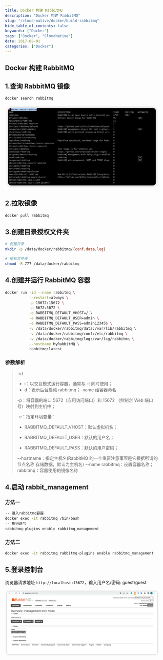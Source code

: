 ```yaml
---
title: Docker 构建 RabbitMQ
description: "Docker 构建 RabbitMQ"
slug: "/cloud-native/docker/build-rabbitmq"
hide_table_of_contents: false
keywords: ["Docker"]
tags: ["Docker", "CloudNative"]
date: 2017-08-01
categories: ["Docker"]
---
```

## Docker 构建 RabbitMQ

## 1.查询 RabbitMQ 镜像

``````bash
docker search rabbitmq
``````

![查询镜像](img/查询镜像.jpg)

## 2.拉取镜像

```bash
docker pull rabbitmq
```

## 3.创建目录授权文件夹
```bash
# 创建目录
mkdir -p /data/docker/rabbitmq/{conf,data,log}
```

```bash
# 授权文件夹
chmod -R 777 /data/docker/rabbitmq
```

## 4.创建并运行 RabbitMQ 容器

```bash
docker run -id --name rabbitmq \
           --restart=always \
           -p 15672:15672 \
           -p 5672:5672 \
           -e RABBITMQ_DEFAULT_VHOST=/ \
           -e RABBITMQ_DEFAULT_USER=admin \
           -e RABBITMQ_DEFAULT_PASS=admin123456 \
           -v /data/docker/rabbitmq/data:/var/lib/rabbitmq \
           -v /data/docker/rabbitmq/conf:/etc/rabbitmq \
           -v /data/docker/rabbitmq/log:/var/log/rabbitmq \
           --hostname MyRabbitMQ \
           rabbitmq:latest
```
### 参数解析

> -id
>
> + i：以交互模式运行容器，通常与 -t 同时使用；
> + d：表示后台启动 rabbitmq；–name 给容器命名
>
> -p：将容器的端口 5672（应用访问端口）和 15672 （控制台 Web 端口号）映射到主机中；
>
> -e：指定环境变量：
>
> - RABBITMQ_DEFAULT_VHOST：默认虚拟机名；
>
> - RABBITMQ_DEFAULT_USER：默认的用户名；
>
> - RABBITMQ_DEFAULT_PASS：默认的用户密码；
>
> --hostname：指定主机名(RabbitMQ 的一个重要注意事项是它根据所谓的 节点名称 存储数据，默认为主机名)
> --name rabbitmq：设置容器名称；
> rabbitmq：容器使用的镜像名称

## 4.启动 rabbit_management

### 方法一

```bash
-- 进入rabbitmq容器
docker exec -it rabbitmq /bin/bash
-- 执行命令
rabbitmq-plugins enable rabbitmq_management
```

### 方法二

```bash
docker exec -it rabbitmq rabbitmq-plugins enable rabbitmq_management
```

## 5.登录控制台
浏览器请求地址 `http://localhost:15672`，输入用户名/密码: guest/guest

![rabbitmq控制台](img/rabbitmq控制台.jpg)